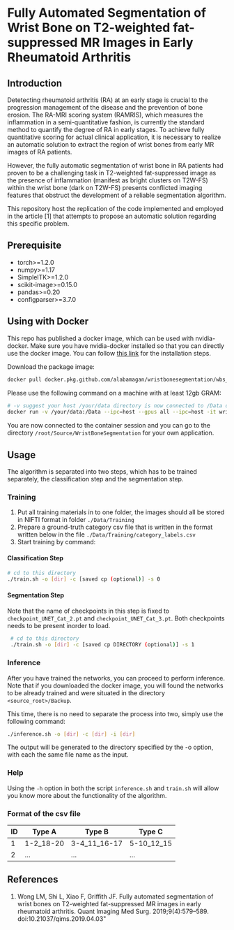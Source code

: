 # Fully Automated Segmentation of Wrist Bone on T2-weighted fat-suppressed MR Images in Early Rheumatoid Arthritis

## Introduction

Detetecting rheumatoid arthritis (RA) at an early stage is crucial to the progression management of the disease and the prevention of bone erosion. The RA-MRI scoring system (RAMRIS), which measures the inflammation in a semi-quantitative fashion, is currently the standard method to quantify the degree of RA in early stages. To achieve fully quantitative scoring for actual clinical application, it is necessary to realize an automatic solution to extract the region of wrist bones from early MR images of RA patients. 

However, the fully automatic segmentation of wrist bone in RA patients had proven to be a challenging task in T2-weighted fat-suppressed image as the presence of inflammation (manifest as bright clusters on T2W-FS) within the wrist bone (dark on T2W-FS) presents conflicted imaging features that obstruct the development of a reliable segmentation algorithm.   

This repository host the replication of the code implemented and employed in the article [1] that attempts to propose an automatic solution regarding this specific problem. 

## Prerequisite

- torch>=1.2.0
- numpy>=1.17
- SimpleITK>=1.2.0
- scikit-image>=0.15.0
- pandas>=0.20
- configparser>=3.7.0


## Using with Docker

This repo has published a docker image, which can be used with nvidia-docker. Make sure you have nvidia-docker installed so that you can directly use the docker image. You can follow [this link](https://github.com/NVIDIA/nvidia-docker#ubuntu-16041804-debian-jessiestretchbuster) for the installation steps.

Download the package image:
```bash
docker pull docker.pkg.github.com/alabamagan/wristbonesegmentation/wbs_docker:1.0.2
```

Please use the following command on a machine with at least 12gb GRAM:
```bash
# -v suggest your host /your/data directory is now connected to /Data of the container
docker run -v /your/data:/Data --ipc=host --gpus all --ipc=host -it wrist_bone_segmentation
```  

You are now connected to the container session and you can go to the directory ```/root/Source/WristBoneSegmentation``` for your own application.

## Usage

The algorithm is separated into two steps, which has to be trained separately, the classification step and the segmentation step. 

### Training


1. Put all training materials in to one folder, the images should all be stored in NIFTI format in folder ```./Data/Training```
2. Prepare a ground-truth category csv file that is written in the format written below in the file ```./Data/Training/category_labels.csv```
3. Start training by command:

#### Classification Step 
 ```bash
 # cd to this directory
 ./train.sh -o [dir] -c [saved cp (optional)] -s 0 
 ```
  
#### Segmentation Step

Note that the name of checkpoints in this step is fixed to ```checkpoint_UNET_Cat_2.pt``` and ```checkpoint_UNET_Cat_3.pt```. Both checkpoints needs to be present inorder to load.
```bash
 # cd to this directory
 ./train.sh -o [dir] -c [saved cp DIRECTORY (optional)] -s 1 
 ```
 
 ### Inference
 
 After you have trained the networks, you can proceed to perform inference. Note that if you downloaded the docker image, you will found the networks to be already trained and were situated in the directory ```<source_root>/Backup```.
 
 This time, there is no need to separate the process into two, simply use the following command:
 
 ```bash
./inference.sh -o [dir] -c [dir] -i [dir]
```
The output will be generated to the directory specified by the -o option, with each the same file name as the input.

### Help

 Using the ```-h``` option in both the script ```inference.sh``` and ```train.sh``` will allow you know more about the functionality of the algorithm.  
 
 
### Format of the csv file

|ID|Type A|Type B|Type C|
|---|---|---|---|
|1|1-2_18-20|3-4_11_16-17|5-10_12_15|
|2| ...|...|...|
 

## References
1. Wong LM, Shi L, Xiao F, Griffith JF. Fully automated segmentation of wrist bones on T2-weighted fat-suppressed MR images in early rheumatoid arthritis. Quant Imaging Med Surg. 2019;9(4):579–589. doi:10.21037/qims.2019.04.03"

